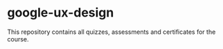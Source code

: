 # google-ux-design
 This repository contains all quizzes, assessments and certificates for the course.
